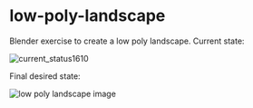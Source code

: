 # low-poly-landscape
Blender exercise to create a low poly landscape.
Current state:

![current_status1610](https://user-images.githubusercontent.com/36500094/137585801-f31e5708-157a-4ba0-ab5d-f8041fade075.PNG)

Final desired state:

![low poly landscape image](https://user-images.githubusercontent.com/36500094/136242143-dde186b1-3079-4e41-bacf-bb6a614c2e69.png)
